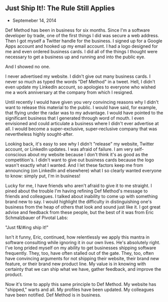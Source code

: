 ## Just Ship It!: The Rule Still Applies
- Septemeber 14, 2014

Def Method has been in business for six months. Since I'm a software developer by trade, one of the first things I did was secure a web address. Then I got myself a Twitter handle for the business. I signed up for a Google Apps account and hooked up my email account. I had a logo designed for me and even ordered business cards. I did all of the things I thought were necessary to get a business up and running and into the public eye.

And I showed no one.

I never advertised my website. I didn't give out many business cards. I never so much as typed the words "Def Method" in a tweet. Hell, I didn't even update my LinkedIn account, so apologies to everyone who wished me a work anniversary at the company from which I resigned.

Until recently I would have given you very convincing reasons why I didn't want to release this material to the public. I would have said, for example, that flying under the radar was to my advantage. I would have pointed to the significant business that I generated through word of mouth. I even envisioned and could articulate a business where I didn't ever advertise at all. I would become a super-exclusive, super-reclusive company that was nevertheless highly sought-after.

Looking back, it's easy to see why I didn't "release" my website, Twitter account, or LinkedIn updates. I was afraid of failure. I am very self-conscious about my website because I don't think it's as good as the competition's. I didn't want to give out business cards because the logo wasn't exactly what I wanted. And I let these factors keep me from announcing (on LinkedIn and elsewhere) what I so clearly wanted everyone to know: simply put, I'm in business!

Lucky for me, I have friends who aren't afraid to give it to me straight. I pined about the trouble I'm having refining Def Method's message to friends and colleagues. I talked about inability to come up with something brand new to say. I would highlight the difficulty in distinguishing one's business from the heap of others that look and sound just like it. I got great advise and feedback from these people, but the best of it was from Eric Schmalzbauer of Pivotal Labs:

"Just f&!#ing ship it!"

Isn't it funny, Eric, continued, how relentlessly we apply this mantra in software consulting while ignoring it in our own lives. He's absolutely right. I've long prided myself on my ability to get businesses shipping software frequently. They, too, have often stalled out of the gate. They, too, often have convincing arguments for not shipping their website, their brand new feature, or their brand new product line. My value is in knowing with certainty that we can ship what we have, gather feedback, and improve the product.

Now it's time to apply this same principle to Def Method. My website has "shipped," warts and all. My profiles have been updated. My colleagues have been notified. Def Method is in business.

